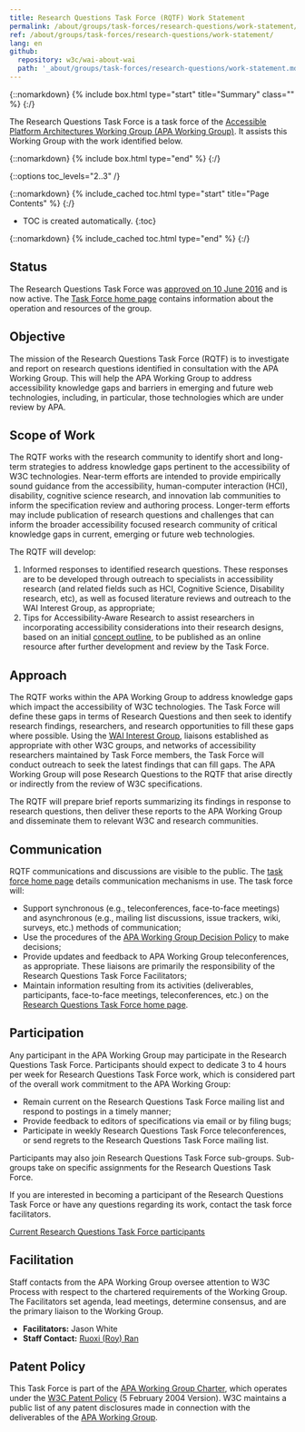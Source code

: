 ```yaml
---
title: Research Questions Task Force (RQTF) Work Statement
permalink: /about/groups/task-forces/research-questions/work-statement/
ref: /about/groups/task-forces/research-questions/work-statement/
lang: en
github:
  repository: w3c/wai-about-wai
  path: '_about/groups/task-forces/research-questions/work-statement.md'
---
```


{::nomarkdown}
{% include box.html type="start" title="Summary" class="" %}
{:/}

The Research Questions Task Force is a task force of the [Accessible Platform Architectures Working Group (APA Working Group)](/about/groups/apawg/). It assists this Working Group with the work identified below.

{::nomarkdown}
{% include box.html type="end" %}
{:/}

{::options toc_levels="2..3" /}

{::nomarkdown}
{% include_cached toc.html type="start" title="Page Contents" %}
{:/}

-   TOC is created automatically.
{:toc}

{::nomarkdown}
{% include_cached toc.html type="end" %}
{:/}

## Status

The Research Questions Task Force was [approved on 10 June 2016](https://lists.w3.org/Archives/Public/public-apa-admin/2016Jun/0007.html) and is now active. The [Task Force home page](/about/groups/task-forces/research-questions/) contains information about the operation and resources of the group.

## Objective

The mission of the Research Questions Task Force (RQTF) is to investigate and report on research questions identified in consultation with the APA Working Group. This will help the APA Working Group to address accessibility knowledge gaps and barriers in emerging and future web technologies, including, in particular, those technologies which are under review by APA.

## Scope of Work

The RQTF works with the research community to identify short and long-term strategies to address knowledge gaps pertinent to the accessibility of W3C technologies. Near-term efforts are intended to provide empirically sound guidance from the accessibility, human-computer interaction (HCI), disability, cognitive science research, and innovation lab communities to inform the specification review and authoring process. Longer-term efforts may include publication of research questions and challenges that can inform the broader accessibility focused research community of critical knowledge gaps in current, emerging or future web technologies.

The RQTF will develop:

1. Informed responses to identified research questions. These responses are to be developed through outreach to specialists in accessibility research (and related fields such as HCI, Cognitive Science, Disability research, etc), as well as focused literature reviews and outreach to the WAI Interest Group, as appropriate;
2. Tips for Accessibility-Aware Research to assist researchers in incorporating accessibility considerations into their research designs, based on an initial [concept outline](https://www.w3.org/WAI/RD/wiki/Tips_for_Accessibility-Aware_Research), to be published as an online resource after further development and review by the Task Force.

## Approach

The RQTF works within the APA Working Group to address knowledge gaps which impact the accessibility of W3C technologies. The Task Force will define these gaps in terms of Research Questions and then seek to identify research findings, researchers, and research opportunities to fill these gaps where possible. Using the [WAI Interest Group](/about/groups/waiig/), liaisons established as appropriate with other W3C groups, and networks of accessibility researchers maintained by Task Force members, the Task Force will conduct outreach to seek the latest findings that can fill gaps. The APA Working Group will pose Research Questions to the RQTF that arise directly or indirectly from the review of W3C specifications.

The RQTF will prepare brief reports summarizing its findings in response to research questions, then deliver these reports to the APA Working Group and disseminate them to relevant W3C and research communities.

## Communication

RQTF communications and discussions are visible to the public. The [task force home page](/about/groups/task-forces/research-questions/) details communication mechanisms in use. The task force will:

- Support synchronous (e.g., teleconferences, face-to-face meetings) and asynchronous (e.g., mailing list discussions, issue trackers, wiki, surveys, etc.) methods of communication;
- Use the procedures of the [APA Working Group Decision Policy](/about/groups/apawg/decision-policy/) to make decisions;
- Provide updates and feedback to APA Working Group teleconferences, as appropriate. These liaisons are primarily the responsibility of the Research Questions Task Force Facilitators;
- Maintain information resulting from its activities (deliverables, participants, face-to-face meetings, teleconferences, etc.) on the [Research Questions Task Force home page](/about/groups/task-forces/research-questions/).

## Participation

Any participant in the APA Working Group may participate in the Research Questions Task Force. Participants should expect to dedicate 3 to 4 hours per week for Research Questions Task Force work, which is considered part of the overall work commitment to the APA Working Group:

- Remain current on the Research Questions Task Force mailing list and respond to postings in a timely manner;
- Provide feedback to editors of specifications via email or by filing bugs;
- Participate in weekly Research Questions Task Force teleconferences, or send regrets to the Research Questions Task Force mailing list.

Participants may also join Research Questions Task Force sub-groups. Sub-groups take on specific assignments for the Research Questions Task Force.

If you are interested in becoming a participant of the Research Questions Task Force or have any questions regarding its work, contact the task force facilitators.

[Current Research Questions Task Force participants](https://www.w3.org/2000/09/dbwg/details?group=91497&public=1)

## Facilitation

Staff contacts from the APA Working Group oversee attention to W3C Process with respect to the chartered requirements of the Working Group. The Facilitators set agenda, lead meetings, determine consensus, and are the primary liaison to the Working Group.

- **Facilitators:** Jason White
- **Staff Contact:** [Ruoxi (Roy) Ran](https://www.w3.org/People/Roy/)

## Patent Policy

This Task Force is part of the [APA Working Group Charter](https://www.w3.org/WAI/APA/charter), which operates under the [W3C Patent Policy](https://www.w3.org/Consortium/Patent-Policy-20040205/) (5 February 2004 Version). W3C maintains a public list of any patent disclosures made in connection with the deliverables of the [APA Working Group](https://www.w3.org/2004/01/pp-impl/83907/status).